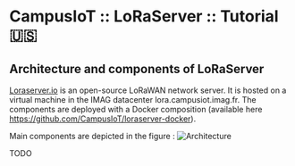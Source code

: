 # CampusIoT :: LoRaServer :: Tutorial :us:

## Architecture and components of LoRaServer
[Loraserver.io](https://www.loraserver.io/) is an open-source LoRaWAN network server.
It is hosted on a virtual machine in the IMAG datacenter lora.campusiot.imag.fr. The components are deployed with a Docker composition (available here https://github.com/CampusIoT/loraserver-docker).

Main components are depicted in the figure :
![Architecture](https://www.loraserver.io/img/architecture.png)

TODO
